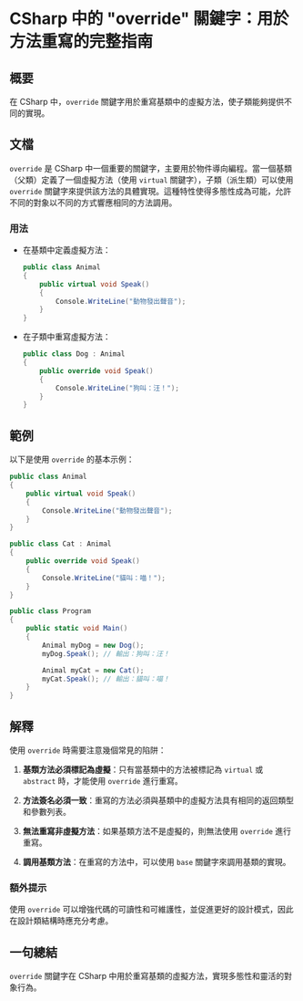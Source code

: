 <!--
Meta Description: # CSharp 中的 "override" 關鍵字：用於方法重寫的完整指南 ## 概要 在 CSharp 中，`override` 關鍵字用於重寫基類中的虛擬方法，使子類能夠提供不同的實現。 ## 文檔 `override` 是 CSharp 中一個重要的關鍵字，主要用於物件導向編程。當一個基類（...
Meta Keywords: override, public, csharp, animal, speak
-->

# CSharp 中的 "override" 關鍵字：用於方法重寫的完整指南

## 概要
在 CSharp 中，`override` 關鍵字用於重寫基類中的虛擬方法，使子類能夠提供不同的實現。

## 文檔
`override` 是 CSharp 中一個重要的關鍵字，主要用於物件導向編程。當一個基類（父類）定義了一個虛擬方法（使用 `virtual` 關鍵字），子類（派生類）可以使用 `override` 關鍵字來提供該方法的具體實現。這種特性使得多態性成為可能，允許不同的對象以不同的方式響應相同的方法調用。

### 用法
- 在基類中定義虛擬方法：
  ```csharp
  public class Animal
  {
      public virtual void Speak()
      {
          Console.WriteLine("動物發出聲音");
      }
  }
  ```

- 在子類中重寫虛擬方法：
  ```csharp
  public class Dog : Animal
  {
      public override void Speak()
      {
          Console.WriteLine("狗叫：汪！");
      }
  }
  ```

## 範例
以下是使用 `override` 的基本示例：

```csharp
public class Animal
{
    public virtual void Speak()
    {
        Console.WriteLine("動物發出聲音");
    }
}

public class Cat : Animal
{
    public override void Speak()
    {
        Console.WriteLine("貓叫：喵！");
    }
}

public class Program
{
    public static void Main()
    {
        Animal myDog = new Dog();
        myDog.Speak(); // 輸出：狗叫：汪！

        Animal myCat = new Cat();
        myCat.Speak(); // 輸出：貓叫：喵！
    }
}
```

## 解釋
使用 `override` 時需要注意幾個常見的陷阱：

1. **基類方法必須標記為虛擬**：只有當基類中的方法被標記為 `virtual` 或 `abstract` 時，才能使用 `override` 進行重寫。
  
2. **方法簽名必須一致**：重寫的方法必須與基類中的虛擬方法具有相同的返回類型和參數列表。

3. **無法重寫非虛擬方法**：如果基類方法不是虛擬的，則無法使用 `override` 進行重寫。

4. **調用基類方法**：在重寫的方法中，可以使用 `base` 關鍵字來調用基類的實現。

### 額外提示
使用 `override` 可以增強代碼的可讀性和可維護性，並促進更好的設計模式，因此在設計類結構時應充分考慮。

## 一句總結
`override` 關鍵字在 CSharp 中用於重寫基類的虛擬方法，實現多態性和靈活的對象行為。